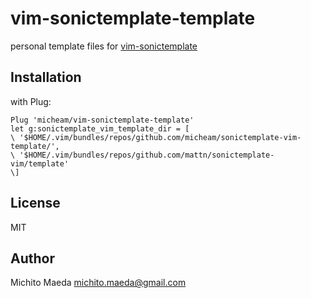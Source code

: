 # vim-sonictemplate-template

personal template files for [vim-sonictemplate](https://github.com/mattn/vim-sonictemplate)

## Installation

with Plug:

```vim
Plug 'micheam/vim-sonictemplate-template'
let g:sonictemplate_vim_template_dir = [
\ '$HOME/.vim/bundles/repos/github.com/micheam/sonictemplate-vim-template/',
\ '$HOME/.vim/bundles/repos/github.com/mattn/sonictemplate-vim/template'
\]
```

## License
MIT

## Author
Michito Maeda <michito.maeda@gmail.com>
